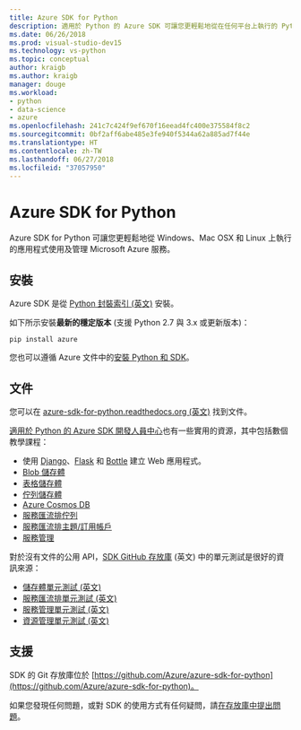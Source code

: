 ```yaml
---
title: Azure SDK for Python
description: 適用於 Python 的 Azure SDK 可讓您更輕鬆地從在任何平台上執行的 Python 應用程式取用 Microsoft Azure 服務。
ms.date: 06/26/2018
ms.prod: visual-studio-dev15
ms.technology: vs-python
ms.topic: conceptual
author: kraigb
ms.author: kraigb
manager: douge
ms.workload:
- python
- data-science
- azure
ms.openlocfilehash: 241c7c424f9ef670f16eead4fc400e375584f8c2
ms.sourcegitcommit: 0bf2aff6abe485e3fe940f5344a62a885ad7f44e
ms.translationtype: HT
ms.contentlocale: zh-TW
ms.lasthandoff: 06/27/2018
ms.locfileid: "37057950"
---
```

# <a name="azure-sdk-for-python"></a>Azure SDK for Python

Azure SDK for Python 可讓您更輕鬆地從 Windows、Mac OSX 和 Linux 上執行的應用程式使用及管理 Microsoft Azure 服務。

## <a name="installation"></a>安裝

Azure SDK 是從 [Python 封裝索引 (英文)](https://pypi.python.org/pypi/azure) 安裝。

如下所示安裝**最新的穩定版本** (支援 Python 2.7 與 3.x 或更新版本)：

```command
pip install azure
```

您也可以遵循 Azure 文件中的[安裝 Python 和 SDK](https://docs.microsoft.com/azure/python-how-to-install/)。

## <a name="documentation"></a>文件

您可以在 [azure-sdk-for-python.readthedocs.org (英文)](https://docs.microsoft.com/en-us/python/azure/?view=azure-python) 找到文件。

[適用於 Python 的 Azure SDK 開發人員中心](http://azure.microsoft.com/develop/python/)也有一些實用的資源，其中包括數個教學課程：

- 使用 [Django](/azure/app-service-web/web-sites-python-create-deploy-django-app)、[Flask](/azure/app-service-web/web-sites-python-create-deploy-flask-app) 和 [Bottle](/azure/app-service-web/web-sites-python-create-deploy-bottle-app) 建立 Web 應用程式。
- [Blob 儲存體](/azure/storage/storage-python-how-to-use-blob-storage)
- [表格儲存體](/azure/storage/storage-python-how-to-use-table-storage)
- [佇列儲存體](/azure/storage/storage-python-how-to-use-queue-storage)
- [Azure Cosmos DB](/azure/cosmos-db/sql-api-python-application)
- [服務匯流排佇列](/azure/service-bus-messaging/service-bus-python-how-to-use-queues)
- [服務匯流排主題/訂用帳戶](/azure/service-bus-messaging/service-bus-python-how-to-use-topics-subscriptions)
- [服務管理](/azure/cloud-services/cloud-services-python-how-to-use-service-management)

對於沒有文件的公用 API，[SDK GitHub 存放庫](https://github.com/Azure/azure-sdk-for-python) \(英文\) 中的單元測試是很好的資訊來源：

- [儲存體單元測試 (英文)](https://github.com/Azure/azure-storage-python/tree/master/tests)
- [服務匯流排單元測試 (英文)](https://github.com/Azure/azure-sdk-for-python/tree/master/azure-servicebus/tests)
- [服務管理單元測試 (英文)](https://github.com/Azure/azure-sdk-for-python/tree/master/azure-servicemanagement-legacy/tests)
- [資源管理單元測試 (英文)](https://github.com/Azure/azure-sdk-for-python/tree/master/azure-mgmt/tests)

## <a name="support"></a>支援

SDK 的 Git 存放庫位於 [https://github.com/Azure/azure-sdk-for-python](https://github.com/Azure/azure-sdk-for-python)。

如果您發現任何問題，或對 SDK 的使用方式有任何疑問，請[在存放庫中提出問題](https://github.com/Azure/azure-sdk-for-python/issues)。
